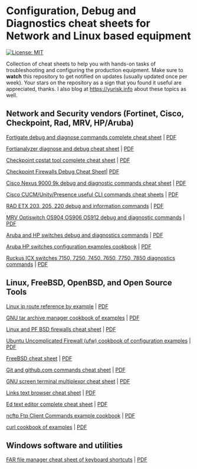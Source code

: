 # Configuration, Debug and Diagnostics cheat sheets for Network and Linux based equipment
[![License: MIT](https://img.shields.io/badge/License-MIT-yellow.svg)](https://opensource.org/licenses/MIT)



Collection of cheat sheets to help you with hands-on tasks of troubleshooting and configuring the production equipment. 
Make sure to __watch__ this repository to get notified on updates (usually updated once per week). Your stars on the repository as a sign that you found it useful are appreciated, thanks. I also blog at https://yurisk.info about these topics as well.
  


## Network and Security vendors (Fortinet, Cisco, Checkpoint, Rad, MRV, HP/Aruba)

[Fortigate debug and diagnose commands complete cheat sheet](cheat-sheets/Fortigate-debug-diagnose-complete-cheat-sheet.adoc) | [PDF](cheat-sheets/Fortigate-debug-diagnose-complete-cheat-sheet.pdf)

[Fortianalyzer diagnose and debug cheat sheet](cheat-sheets/Fortianalyzer-debug-cheat-sheet.adoc) | [PDF](cheat-sheets/Fortianalyzer-debug-cheat-sheet.pdf)

[Checkpoint cpstat tool complete cheat sheet](cheat-sheets/Checkpoint-cpstat-complete-reference-cheat-sheet.adoc) | [PDF](cheat-sheets/Checkpoint-cpstat-complete-reference-cheat-sheet.pdf)

[Checkpoint Firewalls Debug Cheat Sheet](/cheat-sheets/Checkpoint-firewalls-debug-cheat-sheet.adoc)| [PDF](/cheat-sheets/Checkpoint-firewalls-debug-cheat-sheet.pdf)

[Cisco Nexus 9000 9k debug and diagnostic commands cheat sheet](cheat-sheets/Cisco-Nexus-9000-9k-debug-and-diagnostic-commands-cheat-sheet.adoc) | [PDF](cheat-sheets/Cisco-Nexus-9000-9k-debug-and-diagnostic-commands-cheat-sheet.pdf)

[Cisco CUCM/Unity/Presence useful CLI commands cheat sheets](cheat-sheets/Cisco-CUCM-CLI-useful-commands-cheat-sheet.adoc) | [PDF](cheat-sheets/Cisco-CUCM-CLI-useful-commands-cheat-sheet.pdf)

[RAD ETX 203, 205, 220 debug and information commands](cheat-sheets/RAD-ETX-203-205-220-debug-and-information-commands-cheat-sheet.adoc) | [PDF](cheat-sheets/RAD-ETX-203-205-220-debug-and-information-commands-cheat-sheet.pdf)

[MRV Optiswitch OS904 OS906 OS912 debug and diagnostic commands](cheat-sheets/MRV-Optiswitch-OS904-OS906-OS912-debug-and-diagnostic-commands.adoc) | [PDF](cheat-sheets/MRV-Optiswitch-OS904-OS906-OS912-debug-and-diagnostic-commands.pdf)

[Aruba and HP switches debug and diagnostics commands](cheat-sheets/Aruba-HP-switches-debug-and-diagnostics-commands-cheat-sheet.adoc) | [PDF](cheat-sheets/Aruba-HP-switches-debug-and-diagnostics-commands-cheat-sheet.pdf)

[Aruba HP switches configuration examples cookbook](/cheat-sheets/Aruba-HP-switches-configuration-examples-cookbook.adoc) | [PDF](/cheat-sheets/Aruba-HP-switches-configuration-examples-cookbook.pdf)

[Ruckus ICX switches 7150, 7250, 7450, 7650, 7750, 7850 diagnostics commands](cheat-sheets/Ruckus-Brocade-ICX-FastIron-switch-debug-nad-diagnostics-commands-cheat-sheet.adoc) | [PDF](cheat-sheets/Ruckus-Brocade-ICX-FastIron-switch-debug-nad-diagnostics-commands-cheat-sheet.pdf)

## Linux, FreeBSD, OpenBSD, and Open Source Tools

[Linux ip route reference by example](cheat-sheets/Linux-ip-route-reference-by-examples.adoc) | [PDF](cheat-sheets/Linux-ip-route-reference-by-examples.pdf)

[GNU tar archive manager cookbook of examples](cheat-sheets/gnu-tar-example-reference.adoc) | [PDF](cheat-sheets/gnu-tar-example-reference.pdf)

[Linux and PF BSD firewalls cheat sheet](cheat-sheets/Linux-and-BSD-firewalls-cheat-sheet.adoc) | [PDF](cheat-sheets/Linux-and-BSD-firewalls-cheat-sheet.pdf)

[Ubuntu Uncomplicated Firewall (ufw) cookbook of configuration examples](/cheat-sheets/Ubuntu-ufw-firewall-cookbook.adoc) | [PDF](/cheat-sheets/Ubuntu-ufw-firewall-cookbook.pdf)

[FreeBSD cheat sheet](/cheat-sheets/FreeBSD-cheat-sheet.adoc) | [PDF](/cheat-sheets/FreeBSD-cheat-sheet.pdf)

[Git and github.com commands cheat sheet](cheat-sheets/git-and-github-cheat-sheet.adoc) | [PDF](cheat-sheets/git-and-github-cheat-sheet.pdf)

[GNU screen terminal multiplexor cheat sheet](cheat-sheets/gnu-screen-cheat-sheet.adoc) | [PDF](cheat-sheets/gnu-screen-cheat-sheet.pdf)

[Links text browser cheat sheet](cheat-sheets/links-text-browser-cheat-sheet.adoc) | [PDF](cheat-sheets/links-text-browser-cheat-sheet.pdf)

[Ed text editor complete cheat sheet](cheat-sheets/ed-text-editor-cheat-sheet.adoc) | [PDF](cheat-sheets/ed-text-editor-cheat-sheet.pdf)

[ncftp Ftp Client Commands example cookbook](cheat-sheets/ncftp-commands-reference-by-example-cookbook.adoc) | [PDF](cheat-sheets/ncftp-commands-reference-by-example-cookbook.pdf)

[curl cookbook of examples](cheat-sheets/curl-cookbook-of-examples.adoc) | [PDF](cheat-sheets/curl-cookbook-of-examples.pdf)

## Windows software and utilities


[FAR file manager cheat sheet of keyboard shortcuts](cheat-sheets/FAR-manager-cheat-sheet-of-keyboard-shortcuts.adoc) | [PDF](cheat-sheets/FAR-manager-cheat-sheet-of-keyboard-shortcuts.pdf)




